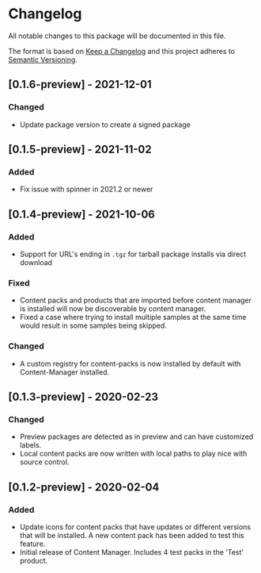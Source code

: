 # Changelog
All notable changes to this package will be documented in this file.

The format is based on [Keep a Changelog](http://keepachangelog.com/en/1.0.0/)
and this project adheres to [Semantic Versioning](http://semver.org/spec/v2.0.0.html).

## [0.1.6-preview] - 2021-12-01
### Changed
- Update package version to create a signed package

## [0.1.5-preview] - 2021-11-02
### Added
- Fix issue with spinner in 2021.2 or newer

## [0.1.4-preview] - 2021-10-06
### Added
- Support for URL's ending in `.tgz` for tarball package installs via direct download

### Fixed
 - Content packs and products that are imported before content manager is installed will now be discoverable by content manager.
 - Fixed a case where trying to install multiple samples at the same time would result in some samples being skipped.

### Changed
 - A custom registry for content-packs is now installed by default with Content-Manager installed.

## [0.1.3-preview] - 2020-02-23

### Changed
- Preview packages are detected as in preview and can have customized labels.
- Local content packs are now written with local paths to play nice with source control.

## [0.1.2-preview] - 2020-02-04

### Added
 - Update icons for content packs that have updates or different versions that will be installed. A new content pack has been added to test this feature.
 - Initial release of Content Manager.  Includes 4 test packs in the 'Test' product.

